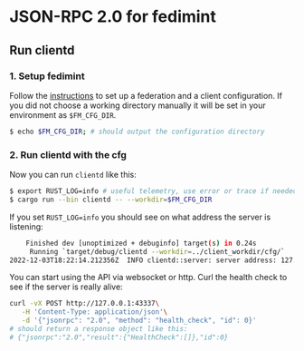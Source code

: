 # JSON-RPC 2.0 for fedimint
## Run clientd
### 1. Setup fedimint
Follow the [instructions](https://github.com/fedimint/fedimint/blob/master/docs/dev-running.md) to set up a federation and a client configuration.
If you did not choose a working directory manually it will be set in your environment as `$FM_CFG_DIR`.
```bash
$ echo $FM_CFG_DIR; # should output the configuration directory
```
### 2. Run clientd with the cfg
Now you can run `clientd` like this:
```bash
$ export RUST_LOG=info # useful telemetry, use error or trace if needed
$ cargo run --bin clientd -- --workdir=$FM_CFG_DIR
```
If you set `RUST_LOG=info` you should see on what address the server is listening:
```bash
    Finished dev [unoptimized + debuginfo] target(s) in 0.24s
     Running `target/debug/clientd --workdir=../client_workdir/cfg/`
2022-12-03T18:22:14.212356Z  INFO clientd::server: server address: 127.0.0.1:35573

```
You can start using the API via websocket or http. Curl the health check to see if the server is really alive:
```bash
curl -vX POST http://127.0.0.1:43337\
   -H 'Content-Type: application/json'\
   -d '{"jsonrpc": "2.0", "method": "health_check", "id": 0}'
# should return a response object like this:
# {"jsonrpc":"2.0","result":{"HealthCheck":[]},"id":0}
```